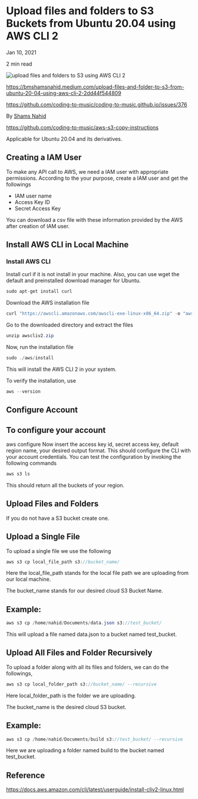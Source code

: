 # Upload files and folders to S3 Buckets from Ubuntu 20.04 using AWS CLI 2

Jan 10, 2021

2 min read

![upload files and folders to S3 using AWS CLI 2](https://miro.medium.com/max/1400/1*80UKmXFR3AgoO1H2qiP5rQ.png)

https://bmshamsnahid.medium.com/upload-files-and-folder-to-s3-from-ubuntu-20-04-using-aws-cli-2-2dd44f544809

https://github.com/coding-to-music/coding-to-music.github.io/issues/376

By [Shams Nahid](https://bmshamsnahid.medium.com/)

https://github.com/coding-to-music/aws-s3-copy-instructions

Applicable for Ubuntu 20.04 and its derivatives.

## Creating a IAM User

To make any API call to AWS, we need a IAM user with appropriate permissions. According to the your purpose, create a IAM user and get the followings

- IAM user name
- Access Key ID
- Secret Access Key

You can download a csv file with these information provided by the AWS after creation of IAM user.

## Install AWS CLI in Local Machine

### Install AWS CLI

Install curl if it is not install in your machine. Also, you can use wget the default and preinstalled download manager for Ubuntu.

```java
sudo apt-get install curl
```

Download the AWS installation file

```java
curl "https://awscli.amazonaws.com/awscli-exe-linux-x86_64.zip" -o "awscliv2.zip"
```

Go to the downloaded directory and extract the files

```java
unzip awscliv2.zip
```

Now, run the installation file

```java
sudo ./aws/install
```

This will install the AWS CLI 2 in your system.

To verify the installation, use

```java
aws --version
```

## Configure Account

## To configure your account

aws configure
Now insert the access key id, secret access key, default region name, your desired output format.
This should configure the CLI with your account credentials.
You can test the configuration by invoking the following commands

```java
aws s3 ls
```

This should return all the buckets of your region.

## Upload Files and Folders

If you do not have a S3 bucket create one.

## Upload a Single File

To upload a single file we use the following

```java
aws s3 cp local_file_path s3://bucket_name/
```

Here the local_file_path stands for the local file path we are uploading from our local machine.

The bucket_name stands for our desired cloud S3 Bucket Name.

## Example:

```java
aws s3 cp /home/nahid/Documents/data.json s3://test_bucket/
```

This will upload a file named data.json to a bucket named test_bucket.

## Upload All Files and Folder Recursively

To upload a folder along with all its files and folders, we can do the followings,

```java
aws s3 cp local_folder_path s3://bucket_name/ --recursive
```

Here local_folder_path is the folder we are uploading.

The bucket_name is the desired cloud S3 bucket.

## Example:

```java
aws s3 cp /home/nahid/Documents/build s3://test_bucket/ --recursive
```

Here we are uploading a folder named build to the bucket named test_bucket.

## Reference

https://docs.aws.amazon.com/cli/latest/userguide/install-cliv2-linux.html
